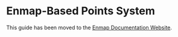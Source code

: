 # Enmap-Based Points System

This guide has been moved to the [Enmap Documentation Website](https://evie.gitbook.io/enmap/v/4.0/examples/points).

